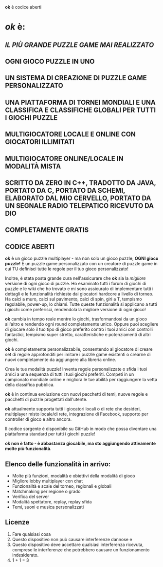 **ok** è codice aberti

# *ok* è:

## *IL PIÙ GRANDE PUZZLE GAME MAI REALIZZATO*

## OGNI GIOCO PUZZLE IN UNO

## UN SISTEMA DI CREAZIONE DI PUZZLE GAME PERSONALIZZATO

## UNA PIATTAFORMA DI TORNEI MONDIALI E UNA CLASSIFICA E CLASSIFICHE GLOBALI PER TUTTI I GIOCHI PUZZLE

## MULTIGIOCATORE LOCALE E ONLINE CON GIOCATORI ILLIMITATI

## MULTIGIOCATORE ONLINE/LOCALE IN MODALITÀ MISTA

## SCRITTO DA ZERO IN C++, TRADOTTO DA JAVA, PORTATO DA C, PORTATO DA SCHEMI, ELABORATO DAL MIO CERVELLO, PORTATO DA UN SEGNALE RADIO TELEPATICO RICEVUTO DA DIO

## COMPLETAMENTE GRATIS

## CODICE ABERTI

**ok** è un gioco puzzle multiplayer - ma non solo un gioco puzzle, **OGNI gioco puzzle!**  È un puzzle game personalizzato con un creatore di puzzle game in cui TU definisci tutte le regole per il tuo gioco personalizzato!

Inoltre, è stata posta grande cura nell'assicurare che **ok** sia la *migliore* versione di ogni gioco di puzzle.  Ho esaminato tutti i forum di giochi di puzzle e le wiki che ho trovato e mi sono assicurato di implementare tutti i dettagli e le funzionalità richieste dai giocatori hardcore a livello di torneo.  Ha calci a muro, calci sul pavimento, calci di spin, giri a T, tempismo regolabile, power-up, lo chiami.  Tutte queste funzionalità si applicano a tutti i giochi come preferisci, rendendola la migliore versione di ogni gioco!

**ok** cambia in tempo reale mentre lo giochi, trasformandosi da un gioco all'altro e rendendo ogni round completamente unico.  Oppure puoi scegliere di giocare solo il tuo tipo di gioco preferito contro i tuoi amici con controlli fantastici, tempismo super stretto, caratteristiche e potenziamenti di altri giochi.

**ok** è completamente personalizzabile, consentendo al giocatore di creare set di regole approfonditi per imitare i puzzle game esistenti o crearne di nuovi completamente da aggiungere alla libreria online.

Crea le tue modalità puzzle!  Inventa regole personalizzate o sfida i tuoi amici a una sequenza di tutti i tuoi giochi preferiti.  Competi in un campionato mondiale online e migliora le tue abilità per raggiungere la vetta della classifica pubblica.

**ok** è in continua evoluzione con nuovi pacchetti di temi, nuove regole e pacchetti di puzzle progettati dall'utente.

**ok** attualmente supporta tutti i giocatori locali o di rete che desideri, multiplayer misto locale/di rete, integrazione di Facebook, supporto per controller di gioco e altro ancora.

Il codice sorgente è disponibile su GitHub in modo che possa diventare una piattaforma standard per tutti i giochi puzzle!

**ok non è fatto - è abbastanza giocabile, ma sto aggiungendo attivamente molte più funzionalità.**

## Elenco delle funzionalità in arrivo:
* Molte più funzioni, modalità e obiettivi della modalità di gioco
* Migliore lobby multiplayer con chat
* Funzionalità e scale del torneo, regionali e globali
* Matchmaking per regione o grado
* Verifica del server
* Modalità spettatore, replay, replay sfida
* Temi, suoni e musica personalizzati

## Licenze
1. Fare qualsiasi cosa
2. Questo dispositivo non può causare interferenze dannose e
3. Questo dispositivo deve accettare qualsiasi interferenza ricevuta, comprese le interferenze che potrebbero causare un funzionamento indesiderato.
4. 1 + 1 = 3
